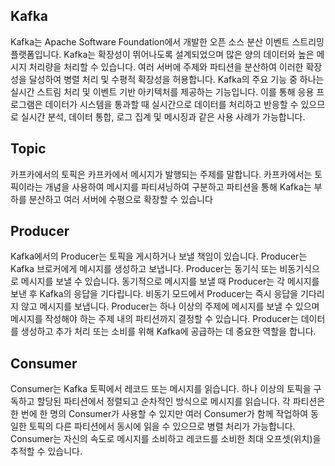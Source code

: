 ## Kafka
Kafka는 Apache Software Foundation에서 개발한 오픈 소스 분산 이벤트 스트리밍 플랫폼입니다. 
Kafka는 확장성이 뛰어나도록 설계되었으며 많은 양의 데이터와 높은 메시지 처리량을 처리할 수 있습니다. 여러 서버에 주제와 파티션을 분산하여 이러한 확장성을 달성하여 병렬 처리 및 수평적 확장성을 허용합니다.
Kafka의 주요 기능 중 하나는 실시간 스트림 처리 및 이벤트 기반 아키텍처를 제공하는 기능입니다. 
이를 통해 응용 프로그램은 데이터가 시스템을 통과할 때 실시간으로 데이터를 처리하고 반응할 수 있으므로 실시간 분석, 데이터 통합, 로그 집계 및 메시징과 같은 사용 사례가 가능합니다.

## Topic
카프카에서의 토픽은 카프카에서 메시지가 발행되는 주제를 말합니다. 
카프카에서는 토픽이라는 개념을 사용하여 메시지를 파티셔닝하여 구분하고 
파티션을 통해 Kafka는 부하를 분산하고 여러 서버에 수평으로 확장할 수 있습니다

## Producer
Kafka에서의 Producer는 토픽을 게시하거나 보낼 책임이 있습니다. Producer는 Kafka 브로커에게 메시지를 생성하고 보냅니다. 
Producer는 동기식 또는 비동기식으로 메시지를 보낼 수 있습니다. 동기적으로 메시지를 보낼 때 Producer는 각 메시지를 보낸 후 Kafka의 응답을 기다립니다. 
비동기 모드에서 Producer는 즉시 응답을 기다리지 않고 메시지를 보냅니다. Producer는 하나 이상의 주제에 메시지를 보낼 수 있으며 메시지를 작성해야 하는 주제 내의 파티션까지 결정할 수 있습니다. 
Producer는 데이터를 생성하고 추가 처리 또는 소비를 위해 Kafka에 공급하는 데 중요한 역할을 합니다.

## Consumer
Consumer는 Kafka 토픽에서 레코드 또는 메시지를 읽습니다.
하나 이상의 토픽을 구독하고 할당된 파티션에서 정렬되고 순차적인 방식으로 메시지를 읽습니다. 
각 파티션은 한 번에 한 명의 Consumer가 사용할 수 있지만 여러 Consumer가 함께 작업하여 동일한 토픽의 다른 파티션에서 동시에 읽을 수 있으므로 병렬 처리가 가능합니다. 
Consumer는 자신의 속도로 메시지를 소비하고 레코드를 소비한 최대 오프셋(위치)을 추적할 수 있습니다.
